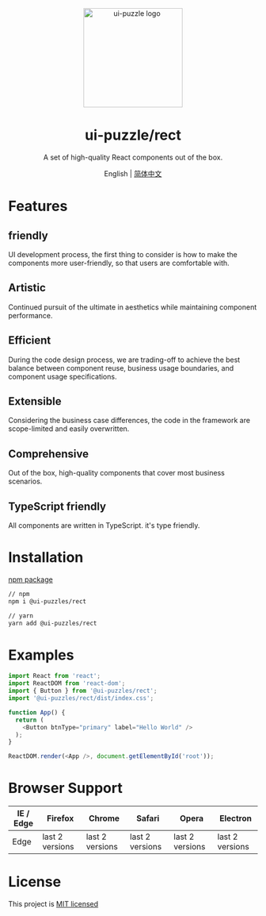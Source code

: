 
<div align="center">
  <a href="https://ui-puzzles.github.io/rect/?path=/docs/welcome--page" target="_blank">
    <img alt="ui-puzzle logo" width="200" src="https://static-images-1305792369.cos.ap-shanghai.myqcloud.com/puzzle-logo.svg"/>
  </a>
</div>

<div align="center">
  <h1>ui-puzzle/rect</h1>
</div>

<div align="center">

A set of high-quality React components out of the box.

</div>

<div align="center">

English | [简体中文](./README-zh_CN.md)

</div>

# Features

## friendly

UI development process, the first thing to consider is how to make the components more user-friendly, so that users are comfortable with.

## Artistic

Continued pursuit of the ultimate in aesthetics while maintaining component performance.

## Efficient

During the code design process, we are trading-off to achieve the best balance between component reuse, business usage boundaries, and component usage specifications.

## Extensible

Considering the business case differences, the code in the framework are scope-limited and easily overwritten.

## Comprehensive

Out of the box, high-quality components that cover most business scenarios.

## TypeScript friendly

All components are written in TypeScript. it's type friendly.


# Installation

[npm package](https://www.npmjs.com/package/@ui-puzzles/rect)

```sh
// npm
npm i @ui-puzzles/rect

// yarn
yarn add @ui-puzzles/rect
```

# Examples

```typescript
import React from 'react';
import ReactDOM from 'react-dom';
import { Button } from '@ui-puzzles/rect';
import '@ui-puzzles/rect/dist/index.css';

function App() {
  return (
    <Button btnType="primary" label="Hello World" />
  );
}

ReactDOM.render(<App />, document.getElementById('root'));
```


# Browser Support

| IE / Edge | Firefox | Chrome | Safari | Opera | Electron |
| --------- | --------- | --------- | --------- | --------- | --------- |
| Edge| last 2 versions| last 2 versions| last 2 versions| last 2 versions| last 2 versions

# License

This project is [MIT licensed](./LICENSE)